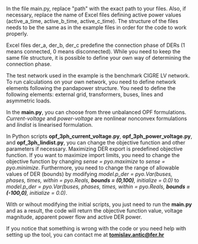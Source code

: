 In the file main.py, replace "path" with the exact path to your files. 
Also, if necessary, replace the name of Excel files defining active power values (active_a_time, active_b_time, active_c_time). 
The structure of the files needs to be the same as in the example files in order for the code to work properly.

Excel files der_a, der_b, der_c predefine the connection phase of DERs (1 means connected, 0 means disconnected). 
While you need to keep the same file structure, it is possible to define your own way of determining the connection phase.

The test network used in the example is the benchmark CIGRE LV network.
To run calculations on your own network, you need to define network elements following the pandapower structure. You need to define the following elements: external grid, transformers, buses, lines and asymmetric loads.

In the **main.py**, you can choose from three unbalanced OPF formulations.
_Current-voltage_ and _power-voltage_ are nonlinear nonconvex formulations and _lindist_ is linearised formulation.

In Python scripts **opf_3ph_current_voltage.py**, **opf_3ph_power_voltage.py**, and **opf_3ph_lindist.py**, you can change the objective function and other parameters if necessary.
Maximizing DER export is predefined objective function. If you want to maximize import limits, you need to change the objective function by changing _sense = pyo.maximize_ to _sense = pyo.minimize_.
Furthermore, you need to change the range of allowable values of DER (bounds) by modifying _model.p_der = pyo.Var(buses, phases, times, within = pyo.Reals, **bounds = (0,100)**, initialize = 0.0)_ to
_model.p_der = pyo.Var(buses, phases, times, within = pyo.Reals, **bounds = (-100,0)**, initialize = 0.0)_.

With or wihout modifying the initial scripts, you just need to run the **main.py** and as a result, the code will return the objective function value, voltage magnitude, apparent power flow and active DER power.

If you notice that something is wrong with the code or you need help with setting up the tool, you can contact me at **tomislav.antic@fer.hr**
